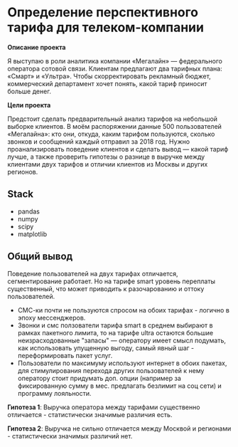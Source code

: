 # Определение перспективного тарифа для телеком-компании

**Описание проекта**

Я выступаю в роли аналитика компании «Мегалайн» — федерального оператора сотовой связи. 
Клиентам предлагают два тарифных плана: «Смарт» и «Ультра». Чтобы скорректировать рекламный бюджет, коммерческий департамент хочет понять, какой тариф приносит больше денег.

**Цели проекта**

Предстоит сделать предварительный анализ тарифов на небольшой выборке клиентов. В моём распоряжении данные 500 пользователей «Мегалайна»: кто они, откуда, каким тарифом пользуются, сколько звонков и сообщений каждый отправил за 2018 год. Нужно проанализировать поведение клиентов и сделать вывод — какой тариф лучше, а также проверить гипотезы о разнице в выручке между клиентами двух тарифов и отличии клиентов из Москвы и других регионов.

**Stack**
---
- pandas
- numpy
- scipy
- matplotlib

**Общий вывод**
---

Поведение пользователей на двух тарифах отличается, сегментирование работает. Но на тарифе smart уровень переплаты существенный, что может приводить к разочарованию и оттоку пользователей.

* СМС-ки почти не пользуются спросом на обоих тарифах - логично в эпоху мессенджеров.
* Звонки и смс ползователи тарифа smart в среднем выбирают в рамках пакетного лимита, то на тарифе ultra остаются большие неизрасходованные "запасы" — оператору имеет смысл подумать, как использовать упущенную выгоду, самый явный шаг - переформировать пакет услуг. 
* Пользователи по максимуму используют интернет в обоих пакетах, для стимулирования перехода других пользователей к нему  оператору стоит придумать доп. опции (например за фиксированную сумму в мес. предлагать безлимит на соц сети) и программу лояльности.

**Гипотеза 1**: Выручка оператора между тарифами существенно отличается - статистически значимые различия есть.

**Гипотеза 2**: Выручка не сильно отличается между Москвой и регионами - статистически значимых различий нет.